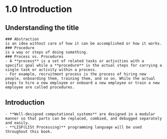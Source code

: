# 1.0 Introduction

  ## Understanding the title
    ### Abstraction 
    is an idea without care of how it can be accomplished or how it works.
    ### Procedure
    is a way or steps of doing something.
    ### Process vs. Procedures
    - A **process** is a set of related tasks or activities with a specific goal while a **procedure** is the actual steps for carrying a single task or activity within a process.
    - For example, recruitment process is the process of hiring new people, onboarding them, training them, and so on. While the actual steps to hire a new employee or onboard a new employee or train a new employee are called procedures.
    
  ## Introduction
    - **Well-designed computational systems** are designed in a modular manner so that parts can be replaced, combied, and debugged separately and easily.
    - **LISP(LISt Processing)** programming language will be used throughout this book.

